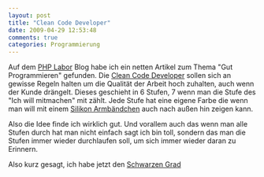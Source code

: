 ```yaml
---
layout: post
title: "Clean Code Developer"
date: 2009-04-29 12:53:48
comments: true
categories: Programmierung
---
```


Auf dem [PHP Labor](http://phplabor.wordpress.com/2009/04/22/clean-code-developer/) Blog habe ich ein netten Artikel zum Thema "Gut Programmieren" gefunden. Die [Clean Code Developer](http://www.clean-code-developer.de/) sollen sich an gewisse Regeln halten um die Qualität der Arbeit hoch zuhalten, auch wenn der Kunde drängelt. Dieses geschieht in 6 Stufen, 7 wenn man die Stufe des "Ich will mitmachen" mit zählt. Jede Stufe hat eine eigene Farbe die wenn man will mit einem [Silikon Armbändchen](http://www.clean-code-developer.de/wiki/CcdArmband) auch nach außen hin zeigen kann.

Also die Idee finde ich wirklich gut. Und vorallem auch das wenn man alle Stufen durch hat man nicht einfach sagt ich bin toll, sondern das man die Stufen immer wieder durchlaufen soll, um sich immer wieder daran zu Erinnern.

Also kurz gesagt, ich habe jetzt den [Schwarzen Grad](http://www.clean-code-developer.de/wiki/CcdSchwarzerGrad)
